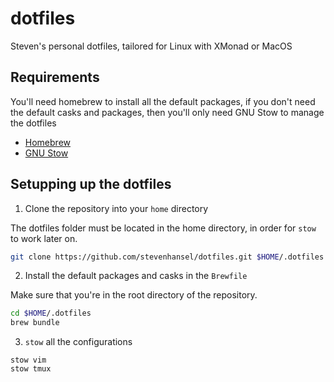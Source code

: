 # dotfiles

Steven's personal dotfiles, tailored for Linux with XMonad or MacOS

## Requirements

You'll need homebrew to install all the default packages, if you don't need the default casks and packages, then you'll only need GNU Stow to manage the dotfiles

- [Homebrew](https://brew.sh/)
- [GNU Stow](https://www.gnu.org/software/stow/)

## Setupping up the dotfiles

1. Clone the repository into your `home` directory

The dotfiles folder must be located in the home directory, in order for `stow` to work later on.

```bash
git clone https://github.com/stevenhansel/dotfiles.git $HOME/.dotfiles
```

2. Install the default packages and casks in the `Brewfile`

Make sure that you're in the root directory of the repository.

```bash
cd $HOME/.dotfiles
brew bundle
```

3. `stow` all the configurations

```
stow vim
stow tmux
```
